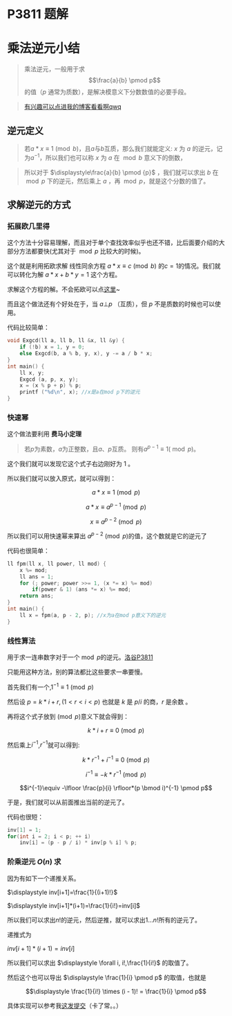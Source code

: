 # P3811 题解

# 乘法逆元小结

> 乘法逆元，一般用于求 $$\frac{a}{b} \pmod p$$ 的值（$p$ 通常为质数），是解决模意义下分数数值的必要手段。

> [有兴趣可以点进我的博客看看啊qwq](https://www.cnblogs.com/zjp-shadow/p/7773566.html)

## 逆元定义

> 若$a*x\equiv1 \pmod {b}$，且$a$与$b$互质，那么我们就能定义:
$x$ 为 $a$ 的逆元，记为$a^{-1}$，所以我们也可以称 $x$ 为 $a$ 在 $\bmod b$ 意义下的倒数，

> 所以对于 $\displaystyle\frac{a}{b} \pmod {p}$ ，我们就可以求出 $b$ 在 $\bmod {p}$ 下的逆元，然后乘上 $a$ ，再 $\bmod {p}$，就是这个分数的值了。


## 求解逆元的方式

### 拓展欧几里得

这个方法十分容易理解，而且对于单个查找效率似乎也还不错，比后面要介绍的大部分方法都要快(尤其对于 $\bmod {p}$ 比较大的时候)。

这个就是利用拓欧求解 线性同余方程 $a*x \equiv c \pmod {b}$ 的$c=1$的情况。我们就可以转化为解 $a*x + b*y = 1$ 这个方程。

求解这个方程的解。不会拓欧可以点[这里](https://www.cnblogs.com/zjp-shadow/p/9267675.html#autoid-3-3-0)~

而且这个做法还有个好处在于，当 $a \bot p$ （互质），但 $p$ 不是质数的时候也可以使用。

代码比较简单：

```cpp
void Exgcd(ll a, ll b, ll &x, ll &y) {
    if (!b) x = 1, y = 0;
    else Exgcd(b, a % b, y, x), y -= a / b * x;
}
int main() {
    ll x, y;
    Exgcd (a, p, x, y);
    x = (x % p + p) % p;
    printf ("%d\n", x); //x是a在mod p下的逆元
}
```

### 快速幂


这个做法要利用 **费马小定理**

> 若$p$为素数，$a$为正整数，且$a$、$p$互质。
则有$a^{p-1} \equiv 1 (\bmod {p})$。

 
这个我们就可以发现它这个式子右边刚好为 $1$ 。


所以我们就可以放入原式，就可以得到：


$$a*x\equiv 1 \pmod p$$


$$a*x\equiv a^{p-1} \pmod p$$


$$x \equiv a^{p-2} \pmod p$$



所以我们可以用快速幂来算出 $a^{p-2} \pmod p$的值，这个数就是它的逆元了


代码也很简单：

```cpp
ll fpm(ll x, ll power, ll mod) {
    x %= mod;
    ll ans = 1;
    for (; power; power >>= 1, (x *= x) %= mod)
    	if(power & 1) (ans *= x) %= mod;
    return ans;
}
int main() {
	ll x = fpm(a, p - 2, p); //x为a在mod p意义下的逆元
}
```

### 线性算法


用于求一连串数字对于一个$\bmod p$的逆元。[洛谷P3811](https://www.luogu.org/problem/show?pid=3811)

只能用这种方法，别的算法都比这些要求一串要慢。


首先我们有一个,$1^{-1}\equiv 1 \pmod p$

然后设 $p=k*i+r,(1<r<i<p)$ 也就是 $k$ 是 $p / i$ 的商，$r$ 是余数 。

再将这个式子放到$\pmod p$意义下就会得到：

$$k*i+r \equiv 0 \pmod p$$

然后乘上$i^{-1}$,$r^{-1}$就可以得到:

$$k*r^{-1}+i^{-1}\equiv 0 \pmod p$$

$$i^{-1}\equiv -k*r^{-1}  \pmod p$$

$$i^{-1}\equiv -\lfloor \frac{p}{i} \rfloor*(p \bmod i)^{-1} \pmod p$$


于是，我们就可以从前面推出当前的逆元了。

代码也很短：

```cpp
inv[1] = 1;
for(int i = 2; i < p; ++ i)
    inv[i] = (p - p / i) * inv[p % i] % p;
```


### 阶乘逆元 $O(n)$ 求

因为有如下一个递推关系。

$\displaystyle inv[i+1]=\frac{1}{(i+1)!}$

$\displaystyle inv[i+1]*(i+1)=\frac{1}{i!}=inv[i]$


所以我们可以求出$n!$的逆元，然后逆推，就可以求出$1...n!$所有的逆元了。


递推式为

$inv[i+1]*(i+1)=inv[i]$

所以我们可以求出 $\displaystyle \forall i, i!,\frac{1}{i!}$ 的取值了。

然后这个也可以导出 $\displaystyle \frac{1}{i} \pmod p$ 的取值，也就是

$$\displaystyle \frac{1}{i!} \times (i - 1)! = \frac{1}{i} \pmod p$$

具体实现可以参考我[这发提交](https://www.luogu.org/record/show?rid=12236223)（卡了常。。）
